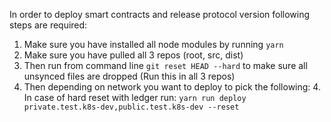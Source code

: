 In order to deploy smart contracts and release protocol version following steps are required:
1. Make sure you have installed all node modules by running `yarn`
2. Make sure you have pulled all 3 repos (root, src, dist)
3. Then run from command line `git reset HEAD --hard` to make sure all unsynced files are dropped
(Run this in all 3 repos)
4. Then depending on network you want to deploy to pick the following:
    4. In case of hard reset with ledger run: `yarn run deploy private.test.k8s-dev,public.test.k8s-dev --reset`

